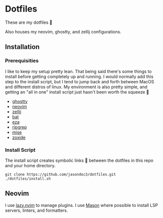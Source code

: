 # Dotfiles

These are my dotfiles 📁

Also houses my neovim, ghostty, and zellij configurations.

## Installation

### Prerequisities
I like to keep my setup pretty lean. That being said there's some things to install before
getting completely up and running. I would normally add this step to the install script, but I tend to jump
back and forth between MacOS and different distros of linux. My environment is also pretty simple, and
getting an "all in one" install script just hasn't been worth the squeeze 🍊

- [ghostty](https://ghostty.org)
- [neovim](https://github.com/neovim/neovim)
- [zellij](https://github.com/zellij-org/zellij)
- [bat](https://github.com/sharkdp/bat)
- [eza](https://github.com/eza-community/eza)
- [ripgrep](https://github.com/BurntSushi/ripgrep)
- [mise](https://mise.jdx.dev)
- [zoxide](https://github.com/ajeetdsouza/zoxide)

### Install Script

The install script creates symbolic links 🔗 between the dotfiles in this repo and your home directory.

```
git clone https://github.com/jasondoc3/dotfiles.git
./dotfiles/install.sh
```

## Neovim

I use [lazy.nvim](https://github.com/folke/lazy.nvim) to manage plugins.
I use [Mason](https://github.com/williamboman/mason.nvim) where possible to install LSP servers, linters, and formatters.

